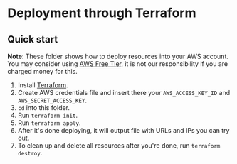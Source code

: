 # Deployment through Terraform

## Quick start

**Note**: These folder shows how to deploy resources into your AWS account. 
You may consider using [AWS Free Tier](https://aws.amazon.com/free/), it is not our responsibility if you are charged money for this.

1. Install [Terraform](https://www.terraform.io/).
1. Create AWS credentials file and insert there your `AWS_ACCESS_KEY_ID` and `AWS_SECRET_ACCESS_KEY`.
1. `cd` into this folder.
1. Run `terraform init`.
1. Run `terraform apply`.
1. After it's done deploying, it will output file with URLs and IPs you can try out.
1. To clean up and delete all resources after you're done, run `terraform destroy`.